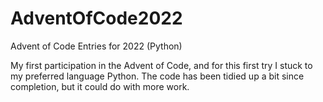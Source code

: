 # AdventOfCode2022
Advent of Code Entries for 2022 (Python)


My first participation in the Advent of Code, and for this first try I stuck to my preferred language Python. 
The code has been tidied up a bit since completion, but it could do with more work.
